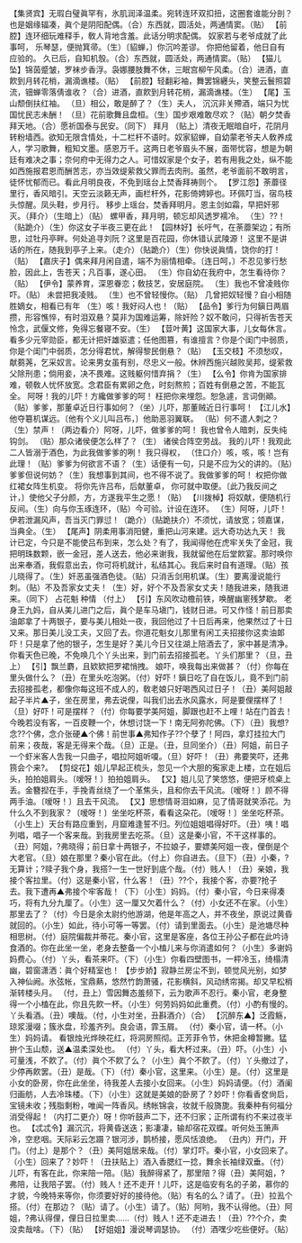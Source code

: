 <!-- { "loadSidebar": true } -->
【集贤宾】无瑕白璧眞罕有，氷肌润泽温柔。宛转连环双扣扭，这圈套谁能分剖？也是姻缘辐凑，眞个是阴阳配偶。（合）东西就，圆活处，两通情窦。（贴）
【前腔】连环细玩难释手，敎人背地含羞。此话分明求配偶。
奴家若与老爷成就了此事呵，
乐琴瑟，便抛箕帚。（生）〔貂蝉，〕你沉吟差谬。
你把他留着，他日自有应验的。
久已后，自知机彀。（合）东西就，圆活处，两通情窦。（贴）
【猫儿坠】锦茵蹙皱，罗袜步香浮。袅娜腰肢舞不休，三眠宫柳午风柔。（合）进酒，直飮到月转花梢，漏滴谯楼。（贴）
【前腔】轻翻彩袖，舞罢锦纒头，笑整云鬟照碧流，钿蝉零落倩谁收？（合）进酒，直飮到月转花梢，漏滴谯楼。（生）
【尾】玉山颓倒扶红袖。
（旦）相公，敢是醉了？（生）夫人，
沉沉非关殢酒，端只为忧国忧民志未酬！
（旦）花前歌舞且盘桓。（生）国步艰难敢尽欢？（贴）朝夕焚香拜天地。（合）愿祈国泰与民安。（同下）
拜月
（贴上）清夜无眠暗自吁，花阴月转粉墙西。欲知无限含情处，十二栏杆不语时。奴家貂蝉，自幼蒙老爷夫人敎养成人，学习歌舞，粗知文墨。感恩万千。这两日老爷眉头不展，面带忧容，想是为朝廷有难决之事；奈何府中无得力之人。可惜奴家是个女子，若有用我之处，纵不能如西施报君恩而酬苦志，亦当效缇萦救父罪而去肉刑。虽然，老爷面前不敢明言，徒怀忧郁而已。看此月明良夜，不免到瑶台上焚香拜祷则个。
【罗江怨】荼蘼径里行，香风暗引。天空云淡籁无声，画栏杆外，花影倚娉婷也。环佩叮当，宿鸟枝头惊醒。凤头鞋，步月行。
移步上瑶台，焚香拜明月。恩主剑如霜，早把奸邪灭。（拜介）（生暗上）（贴）
螺甲香，拜月明，顿忘却风透罗襦冷。
（生）??！（贴跪介）（生）你这女子半夜三更在此！
【园林好】长吁气，在荼蘼架边；有所思，过牡丹亭畔。何处追寻刘阮？这里是百花园，你休错认武陵源！
这里不是讲话的所在，随我到亭子上来。（走介）（贴跪介）（生）你快说眞情，饶你的打！（贴）
【嘉庆子】偶来拜月闲自遣，端不为丽情相牵。〔连日呵，〕不忍见爹行愁脸，因此上，吿苍天；凡百事，遂心田。
（生）你自幼在我府中，怎生看待你？（贴）
【伊令】蒙养育，深恩眷恋；敎技艺，安居庭院。
（生）我也不曾凌贱你吓。（贴）
未尝把我凌贱。
（生）也不曾轻慢你。（贴）
几曾把奴轻慢？自小相随胜嫡女，相看已有年
（生）咳！我好闷人也！（贴）
【品令】爹行为何鎭日两眉攒，形容憔悴，有时泪双悬？莫非为国难运筹，除奸险？奴不敢问，只得祈吿苍天怜念，武偃文修，免得忘餐寝不安。（生）
【荳叶黄】这国家大事，儿女每休言。看多少元宰勋臣，都无计把奸雄驱遣；任他图篡，有谁擅言？你是个闺门中弱质，你是个闺门中弱质，怎分得君忧，解得黎民倒悬？（贴）
【玉交枝】不须愁叹，献蒭荛，乞采奴言。论来男女虽有别，尽忠义一般。休辨西施兴越败吴邦，缇萦救父除刑患；倘用妾，决不畏难。这贱躯何惜弃捐？（生）
【么令】你肯为国家排难，顿敎人忧怀放宽。念君臣有累卵之危，时刻熬煎；百姓有倒悬之苦，不能瓦全。
阿呀！我的儿吓！方纔做爹爹的呵！
枉把你来埋怨。恕急遽，言词倒顚。
（贴）爹爹，那董卓近日行事如何？（坐）儿吓，那董贼近日行事呵！
【江儿水】他夺簒机谋远。〔他有个义儿叫吕布，〕他助恶羽翼联。
（贴）何不遣人刺之？（生）禁声！（两边看介）阿呀，儿吓，做爹爹的呵！
我也曾令人暗刺，反失纯钩剑。
（贴）那众诸侯便怎么样了？（生）
诸侯合阵空劳战。
我的儿吓！我观此二人皆溺于酒色，为此我做爹爹的咧！
我只得权，
（住口介）咳，咳，咳！岂有此理！（贴）爹爹为何欲言不语？（生）话便有一句，只是不应为父的讲的。（贴）爹爹但说何妨？（生）我想事到其间，也不得不说了。我做爹爹的呵！
权把你做红裙女阵生机变。
将你先许吕布，后献董卓，
你可就中取便。〔此乃我反间之计，〕使他父子分颜，方，方遂我平生之愿！（贴）
【川拨棹】将奴献，便随机行反间。（生）向与你玉琢连环，（贴）今可验。计设在连环。
（生）阿呀，儿吓！
伊若泄漏风声，吾当灭门罪愆！（跪介）（贴跪扶介）不须忧，请放宽；领嘉谋，当典全。（生）
【尾声】阴柔用事消阳健，重把山河来建。远大奇功达九天！
我计已定，今只是不能使吕布到来，怎么处？有了，我闻得他在虎牢关失了金冠，我把明珠数颗，嵌一金冠，差人送去，他必来谢我，我就留他在后堂飮宴。那时唤你出来奉酒，我假意出去，你可将机就计，私结其心。我后来时自有道理。（贴）孩儿晓得了。（生）奸恶虽强酒色徒。（贴）只消舌剑用机谋。（生）要离漫说能行刺。（贴）不及吾家女丈夫！（生）好，好个不及吾家女丈夫！随我进来，随我进来。（同下）
占花魁
种情
（付上）
【引】东风吹动檐前铁，唤醒幽窻残梦歇。
老身王九妈，自从美儿进门之后，眞个是车马塡门，钱财日进。可又作怪！前日那卖油郞拿了十两银子，要与美儿相处一夜，我回他过了十日后再来，他果然过了十日又来。那日美儿没工夫，又回了去。你道花魁女儿那里有闲工夫招接你这卖油郞吓！只是拿了他的银子，怎生是好？美儿今日又往湖上陪酒去了，家中甚是清净。你看天色已晚，不免唤几个丫头出来，到门前去招接孤老。丫头们那里？（旦，丑上）
【引】飘兰麝，且欵欵把罗裙悄拽。
娘吓，唤我每出来做甚？（付）你每在里头做什么？（丑）在里头吃泡粥。（付）好吓！鎭日吃了自在饭儿，竟不到门前去招接孤老，都像你每这班不成人的，敎老娘只好喝西风过日子！（丑）美阿姐敲起子半片▲子，坐在房里，弗去说俚，叫我们出去氷风露水，阿是要俚摆样了！（旦）好吓！可是摆样？（付）你每要学美阿姐，脚跟也赶不上哩！站在门首去！今晚若没有客，一百皮鞭一个，休想讨饶一下！南无阿弥陀佛。（下）（丑）我想?念??个佛，念介张硬▲个佛！前世事▲弗知作子??个孽了！阿四，拿灯挂拉大门前来；夜哉，客是无得来个哉。（旦）正是。（丑，旦同坐介）（丑）阿姐，前日子一个虾米客人吿我一只曲子，唱拉阿姐听嗄。（旦）好吓！（丑）弗要笑吓，还弗箉会个来?。
【剪绽花】姐儿早起正梳头，忽见一个大胆的寃家走上楼，立在姐后头，拍拍姐肩头。〔嗳呀！〕拍拍姐肩头。
【又】姐儿见了笑悠悠，便把牙梳桌上丢。金簪揑在手，手挽青丝绕了一个革焦头，且和你去干风流。〔嗳呀！〕顾不得两手油。〔嗳呀！〕且去干风流。
【又】思想情哥泪如麻，见了情哥就笑添花。为什么久不到我家？〔嗳呀！〕坐坐吃杯茶，看看这朶花。〔嗳呀！〕坐坐吃杯茶。
（小生上）天台有路应重到，月窟难逢誓不归。列位姐姐唱得好吓。（丑）咦！唱列唱，唱子一个客来哉。到我房里去吃茶。（旦）这是秦小官，不干这样事的。（丑）阿姐，?弗晓得；前日拿十两银子，不拉娘子，要嫖美阿姐一夜，俚倒是个大老官。（旦）娘在那里？秦小官在此。（付上）你自进去。（旦下）（丑）小秦，?无算计；?赎子我个身，我搭?一生一世好到底个哉。（付）贱人！（丑）亲娘，我接个客拉里。（付）这是秦小官，什么客！（丑）??个，我接个客，亦要?抢子去。我下遭再▲弗接个牢客哉！（下）（小生）妈妈。（付）秦小官，今日来得凑巧，将有九分九厘了。（小生）这一厘又欠着什么？（付）小女还不在家。（小生）那里去了？（付）今日是余太尉约他游湖，他是年高之人，并不夜坐，原说过黄昏就回的。（小生）如此，待小可等一等罢。（付）请到里面去。（小生）是池塘尽种相思树。（付）庭院偏裁并蒂花。秦小官，这里是客座，各位王孙公子都在此吟诗食酒的。你在此坐一坐，老身去整备一个小榼儿来与你消遣如何？（小生）多谢妈妈费心。（付）丫头，看茶来吓。（下）（小生）你看四壁图书，一枰冷玉，绮榻清幽，碧窗潇洒：眞个好精室也！
【步步娇】寂静兰房尘不到，顿觉风光别，如梦入神仙阙。氷弦帐，宝鼎爇，悠然竹韵萧骚，花影横斜，风动绣帘揭。却又早松梢渐转楼头月。
（付，丑上）雪因舞态羞频下，云为歌声不忍行。秦小官，老身整得一个小榼在此，你且先飮一杯。（小生）何劳妈妈如此重费。（付）小酌有慢的。丫头看酒。（丑）噢哉。（付，小生对坐，丑斟酒介）（合）
【沉醉东▲】泛霞觞，琼浆漫啜；簇氷盘，珍羞齐列。良会语，霏玉屑。
（付）秦小官，请一杯。（小生）妈妈请。
看银烛光烨映花红，将洞房照彻。正芳菲令节，休把金樽暂撇。猛拚个玉山颓，送▲温柔深处也。
（付）丫头，看大杯过来。（丑）吓。（小生）小可量浅，不飮了。（付）眞个不飮了么？（小生）眞个不飮了。（付）丫头撤过了，少停再飮罢。（丑）是哉。（下）（付）秦小官，这里来。（小生）是。（付）这里是小女的卧房，你在此坐坐，待我差人去接小女回来。（小生）妈妈请便。（付）酒阑归画舫，人去冷珠楼。（下）（小生）这就是美娘的卧房了？妙吓！你看香奁尙启，宝镜未收；残脂剩粉，唯闻一阵香风。绣帐锦衾，妆就千般旖旎。我秦种有何福分消受得起！（内打二更介）呀！你听鼓声二下，还不归家；正所谓有约不来过夜半也。
【忒忒令】漏沉沉，将黄昏送迭；影凄凄，输却宿花双蝶。听何处玉箫声冷，空悲咽。天际彩云怎蹑？银河涉，鹊桥接，愿风恬浪绝。
（丑内）开门，开门。（付上）是那个？（丑）美阿姐居来哉。（付）掌灯吓。秦小官，小女回来了。（小生）回来了？妙吓！（丑扶贴上）酒入香腮红一捻，舞余长袖绿双垂。（付）儿吓，有客在此，你来陪一陪。（贴）我醉得紧了，那里陪？得（丑）美阿姐，?弗陪，让我陪子罢。（付）贱人！还不走开！儿吓，这是临安有名的子弟，慕你的才貌，今晚特来等你，你须要好好的接待他。（贴）有名的么？请了。（丑）拉厾个搭。（付）在那边？（贴）请了。（小生）请了。（贴）阿哟，我不认得他。（丑）阿姐，?弗认得俚，俚日日拉里卖......（付）贱人！还不走进去！（丑）??个介，卖没卖哉啥。（下）（贴）
【好姐姐】漫说琴调瑟协。
（付）酒嘿少吃些便好。（贴）
